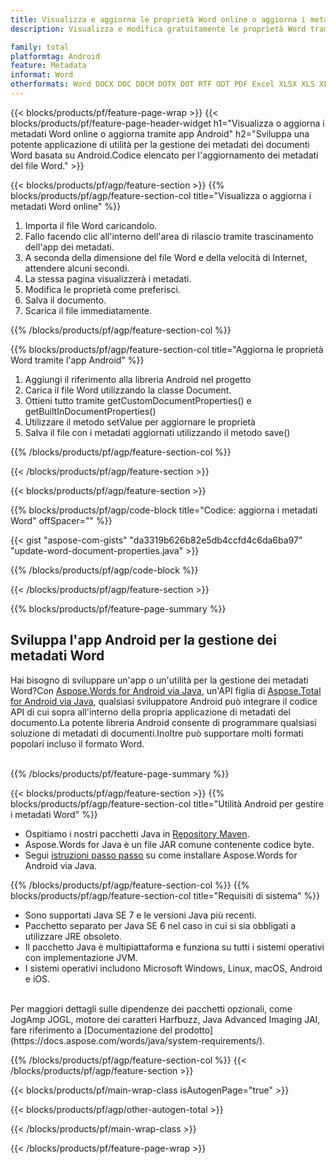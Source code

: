 ```yaml
---
title: Visualizza e aggiorna le proprietà Word online o aggiorna i metadati utilizzando le app mobili Android
description: Visualizza e modifica gratuitamente le proprietà Word tramite l'app online.Codice API Android per aggiornare le proprietà Word.

family: total
platformtag: Android
feature: Metadata
informat: Word
otherformats: Word DOCX DOC DOCM DOTX DOT RTF ODT PDF Excel XLSX XLS XLSM XLSB ODS Powerpoint PPTX PPT ODP
---
```

{{< blocks/products/pf/feature-page-wrap >}}
{{< blocks/products/pf/feature-page-header-widget h1="Visualizza o aggiorna i metadati Word online o aggiorna tramite app Android" h2="Sviluppa una potente applicazione di utilità per la gestione dei metadati dei documenti Word basata su Android.Codice elencato per l'aggiornamento dei metadati del file Word." >}}

{{< blocks/products/pf/agp/feature-section >}}
{{% blocks/products/pf/agp/feature-section-col title="Visualizza o aggiorna i metadati Word online" %}}

1. Importa il file Word caricandolo.
1. Fallo facendo clic all'interno dell'area di rilascio tramite trascinamento dell'app dei metadati.
1. A seconda della dimensione del file Word e della velocità di Internet, attendere alcuni secondi.
1. La stessa pagina visualizzerà i metadati.
1. Modifica le proprietà come preferisci.
1. Salva il documento.
1. Scarica il file immediatamente.

{{% /blocks/products/pf/agp/feature-section-col %}}

{{% blocks/products/pf/agp/feature-section-col title="Aggiorna le proprietà Word tramite l'app Android" %}}

1. Aggiungi il riferimento alla libreria Android nel progetto
1. Carica il file Word utilizzando la classe Document.
1. Ottieni tutto tramite getCustomDocumentProperties() e getBuiltInDocumentProperties()
1. Utilizzare il metodo setValue per aggiornare le proprietà
1. Salva il file con i metadati aggiornati utilizzando il metodo save()

{{% /blocks/products/pf/agp/feature-section-col %}}

{{< /blocks/products/pf/agp/feature-section >}}

{{< blocks/products/pf/agp/feature-section >}}

{{% blocks/products/pf/agp/code-block title="Codice: aggiorna i metadati Word" offSpacer="" %}}

{{< gist "aspose-com-gists" "da3319b626b82e5db4ccfd4c6da6ba97" "update-word-document-properties.java" >}}

{{% /blocks/products/pf/agp/code-block %}}

{{< /blocks/products/pf/agp/feature-section >}}

{{% blocks/products/pf/feature-page-summary %}}

<h2>Sviluppa l'app Android per la gestione dei metadati Word</h2>

Hai bisogno di sviluppare un'app o un'utilità per la gestione dei metadati Word?Con [Aspose.Words for Android via Java](https://products.aspose.com/words/it/android-java/), un'API figlia di [Aspose.Total for Android via Java](https://products.aspose.com/total/it/android-java/), qualsiasi sviluppatore Android può integrare il codice API di cui sopra all'interno della propria applicazione di metadati del documento.La potente libreria Android consente di programmare qualsiasi soluzione di metadati di documenti.Inoltre può supportare molti formati popolari incluso il formato Word.<br /><br />

{{% /blocks/products/pf/feature-page-summary %}}

{{< blocks/products/pf/agp/feature-section >}}
{{% blocks/products/pf/agp/feature-section-col title="Utilità Android per gestire i metadati Word" %}}

- Ospitiamo i nostri pacchetti Java in [Repository Maven](https://releases.aspose.com/java/repo/com/aspose/aspose-words/). 
- Aspose.Words for Java è un file JAR comune contenente codice byte.
- Segui [istruzioni passo passo](https://docs.aspose.com/words/java/install-aspose-words-for-android-via-java/) su come installare Aspose.Words for Android via Java.

{{% /blocks/products/pf/agp/feature-section-col %}}
{{% blocks/products/pf/agp/feature-section-col title="Requisiti di sistema" %}}

- Sono supportati Java SE 7 e le versioni Java più recenti.
- Pacchetto separato per Java SE 6 nel caso in cui si sia obbligati a utilizzare JRE obsoleto.
- Il pacchetto Java è multipiattaforma e funziona su tutti i sistemi operativi con implementazione JVM.
- I sistemi operativi includono Microsoft Windows, Linux, macOS, Android e iOS.

<br />
Per maggiori dettagli sulle dipendenze dei pacchetti opzionali, come JogAmp JOGL, motore dei caratteri Harfbuzz, Java Advanced Imaging JAI, fare riferimento a [Documentazione del prodotto](https://docs.aspose.com/words/java/system-requirements/).

{{% /blocks/products/pf/agp/feature-section-col %}}
{{< /blocks/products/pf/agp/feature-section >}}


{{< blocks/products/pf/main-wrap-class isAutogenPage="true" >}}

{{< blocks/products/pf/agp/other-autogen-total >}}

{{< /blocks/products/pf/main-wrap-class >}}

{{< /blocks/products/pf/feature-page-wrap >}}